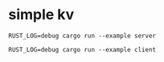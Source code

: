 # simple kv

```
RUST_LOG=debug cargo run --example server 
```

```
RUST_LOG=debug cargo run --example client 
```